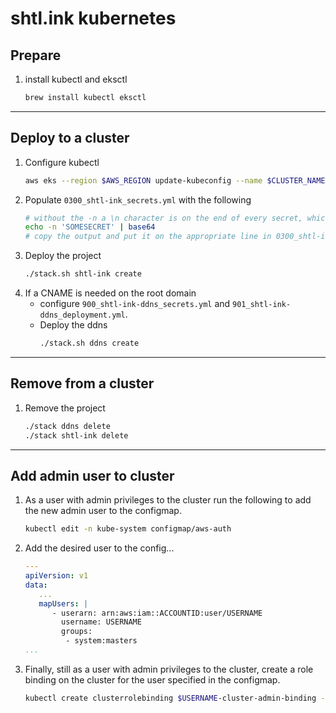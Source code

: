 # shtl.ink kubernetes
## Prepare
1. install kubectl and eksctl
   ```bash
   brew install kubectl eksctl
   ```
---
## Deploy to a cluster

1. Configure kubectl
   ```bash
   aws eks --region $AWS_REGION update-kubeconfig --name $CLUSTER_NAME
   ```
2. Populate ```0300_shtl-ink_secrets.yml``` with the following
   ```bash
   # without the -n a \n character is on the end of every secret, which jacks things up.
   echo -n 'SOMESECRET' | base64
   # copy the output and put it on the appropriate line in 0300_shtl-ink_secrets.yml
   ```
3. Deploy the project
   ```bash
   ./stack.sh shtl-ink create
   ```
4. If a CNAME is needed on the root domain
   - configure ```900_shtl-ink-ddns_secrets.yml``` and ```901_shtl-ink-ddns_deployment.yml```.
   - Deploy the ddns
      ```bash
      ./stack.sh ddns create
      ```
---
## Remove from a cluster
1. Remove the project
   ```bash
   ./stack ddns delete
   ./stack shtl-ink delete
   ```
---

## Add admin user to cluster
1. As a user with admin privileges to the cluster run the following to add the new admin user to the configmap.
   ```bash
   kubectl edit -n kube-system configmap/aws-auth
   ```
2. Add the desired user to the config...
   ```yaml
   ---
   apiVersion: v1
   data:
      ...
      mapUsers: |
         - userarn: arn:aws:iam::ACCOUNTID:user/USERNAME
           username: USERNAME
           groups:
            - system:masters
   ...
   ```
3. Finally, still as a user with admin privileges to the cluster, create a role binding on the cluster for the user specified in the configmap.
   ```bash
   kubectl create clusterrolebinding $USERNAME-cluster-admin-binding --clusterrole=cluster-admin --user=$USERNAME
   ```